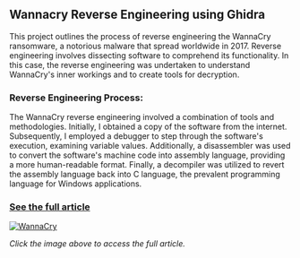 ## Wannacry Reverse Engineering using Ghidra

This project outlines the process of reverse engineering the WannaCry ransomware, a notorious malware that spread worldwide in 2017. Reverse engineering involves dissecting software to comprehend its functionality. In this case, the reverse engineering was undertaken to understand WannaCry's inner workings and to create tools for decryption.

### Reverse Engineering Process:

The WannaCry reverse engineering involved a combination of tools and methodologies. Initially, I obtained a copy of the software from the internet. Subsequently, I employed a debugger to step through the software's execution, examining variable values. Additionally, a disassembler was used to convert the software's machine code into assembly language, providing a more human-readable format. Finally, a decompiler was utilized to revert the assembly language back into C language, the prevalent programming language for Windows applications.

### [See the full article](https://github.com/ItayYogev/Wannacry-Reverse-Engineering/blob/main/wannacry%20reverse%20engineering.pdf)

[![WannaCry](https://www.novabackup.com/hs-fs/hubfs/WannaCry.jpg?width=679&name=WannaCry.jpg)](https://github.com/ItayYogev/Wannacry-Reverse-Engineering/blob/main/wannacry%20reverse%20engineering.pdf)

*Click the image above to access the full article.*
